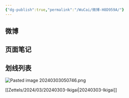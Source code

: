 ```yaml
---
{"dg-publish":true,"permalink":"/WuCai/微博-H8D959A/"}
---
```



## 微博 

## 页面笔记


## 划线列表
![Pasted image 20240303050746.png](/img/user/images/Pasted%20image%2020240303050746.png)

[[Zettels/2024/03/20240303-Ikigai\|20240303-Ikigai]]